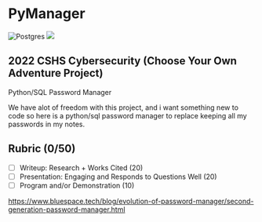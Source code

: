 # PyManager

![Postgres](https://img.shields.io/badge/postgres-%23316192.svg?style=for-the-badge&logo=postgresql&logoColor=white)
![](https://img.shields.io/badge/Python-14354C?style=for-the-badge&logo=python&logoColor=white)

## 2022 CSHS Cybersecurity (Choose Your Own Adventure Project)
Python/SQL Password Manager

We have alot of freedom with this project, and i want something new to code so here is a python/sql password manager to replace keeping all my passwords in my notes.

## Rubric (0/50)
  - [ ] Writeup: Research + Works Cited (20)
  - [ ] Presentation: Engaging and Responds to Questions Well (20)
  - [ ] Program and/or Demonstration (10)
  
https://www.bluespace.tech/blog/evolution-of-password-manager/second-generation-password-manager.html



